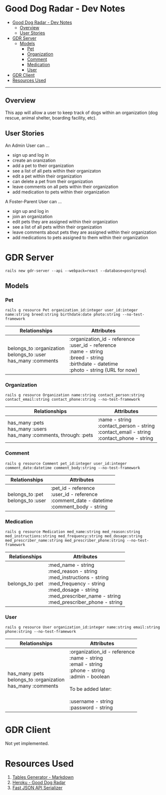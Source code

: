 # Good Dog Radar - Dev Notes

<!-- @import "[TOC]" {cmd="toc" depthFrom=1 depthTo=6 orderedList=false} -->

<!-- code_chunk_output -->

- [Good Dog Radar - Dev Notes](#good-dog-radar-dev-notes)
  - [Overview](#overview)
  - [User Stories](#user-stories)
- [GDR Server](#gdr-server)
  - [Models](#models)
    - [Pet](#pet)
    - [Organization](#organization)
    - [Comment](#comment)
    - [Medication](#medication)
    - [User](#user)
- [GDR Client](#gdr-client)
- [Resources Used](#resources-used)

<!-- /code_chunk_output -->

---

## Overview

This app will allow a user to keep track of dogs within an organization (dog rescue, animal shelter, boarding facility, etc).

## User Stories

An Admin User can ...

- sign up and log in
- create an oranization
- add a pet to their organization
- see a list of all pets within their organizaton
- edit a pet within their organization
- can delete a pet from their organization
- leave comments on all pets within their organization
- add medication to pets within their organization

A Foster-Parent User can ...

- sign up and log in
- join an organization
- edit pets they are assigned within their organization
- see a list of all pets within their organization
- leave comments about pets they are assigned within their organization
- add medications to pets assigned to them within their organization

# GDR Server

`rails new gdr-server --api --webpack=react --database=postgresql`

## Models

### Pet

`rails g resource Pet organization_id:integer user_id:integer name:string breed:string birthdate:date photo:string --no-test-framework`

| Relationships                                                      | Attributes                                                                                                                                          |
| ------------------------------------------------------------------ | --------------------------------------------------------------------------------------------------------------------------------------------------- |
| belongs_to :organization<br>belongs_to :user<br>has_many :comments | :organization_id - reference<br>:user_id - reference<br>:name - string<br>:breed - string<br>:birthdate - datetime<br>:photo - string (URL for now) |

### Organization

`rails g resource Organization name:string contact_person:string contact_email:string contact_phone:string --no-test-framework`

| Relationships                                                           | Attributes                                                                                       |
| ----------------------------------------------------------------------- | ------------------------------------------------------------------------------------------------ |
| has_many :pets<br>has_many :users<br>has_many :comments, through: :pets | :name - string<br>:contact_person - string<br>:contact_email - string<br>:contact_phone - string |

### Comment

`rails g resource Comment pet_id:integer user_id:integer comment_date:datetime comment_body:string --no-test-framework`

| Relationships                       | Attributes                                                                                        |
| ----------------------------------- | ------------------------------------------------------------------------------------------------- |
| belongs_to :pet<br>belongs_to :user | :pet_id - reference<br>:user_id - reference<br>:comment_date - datetime<br>:comment_body - string |

### Medication

`rails g resource Medication med_name:string med_reason:string med_instructions:string med_frequency:string med_dosage:string med_prescriber_name:string med_prescriber_phone:string --no-test-framework`

| Relationships   | Attributes                                                                                                                                                                                     |
| --------------- | ---------------------------------------------------------------------------------------------------------------------------------------------------------------------------------------------- |
| belongs_to :pet | :med_name - string<br>:med_reason - string<br>:med_instructions - string<br>:med_frequency - string<br>:med_dosage - string<br>:med_prescriber_name - string<br>:med_prescriber_phone - string |

### User

`rails g resource User organization_id:integer name:string email:string phone:string --no-test-framework`

| Relationships                                                    | Attributes                                                                                                                                                                         |
| ---------------------------------------------------------------- | ---------------------------------------------------------------------------------------------------------------------------------------------------------------------------------- |
| has_many :pets<br>belongs_to :organization<br>has_many :comments | :organization_id - reference<br>:name - string<br>:email - string<br>:phone - string<br>:admin - boolean<br><br>To be added later:<br><br>:username - string<br>:password - string |

# GDR Client

Not yet implemented.

# Resources Used

1. [Tables Generator - Markdown](https://www.tablesgenerator.com/markdown_tables)
2. [Heroku - Good Dog Radar](https://good-dog-radar.herokuapp.com/)
3. [Fast JSON API Serializer](https://github.com/Netflix/fast_jsonapi)
